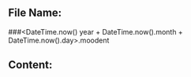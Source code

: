 ## File Name: 
###<DateTime.now() year + DateTime.now().month + DateTime.now().day>.moodent

## Content:
### <mood>
